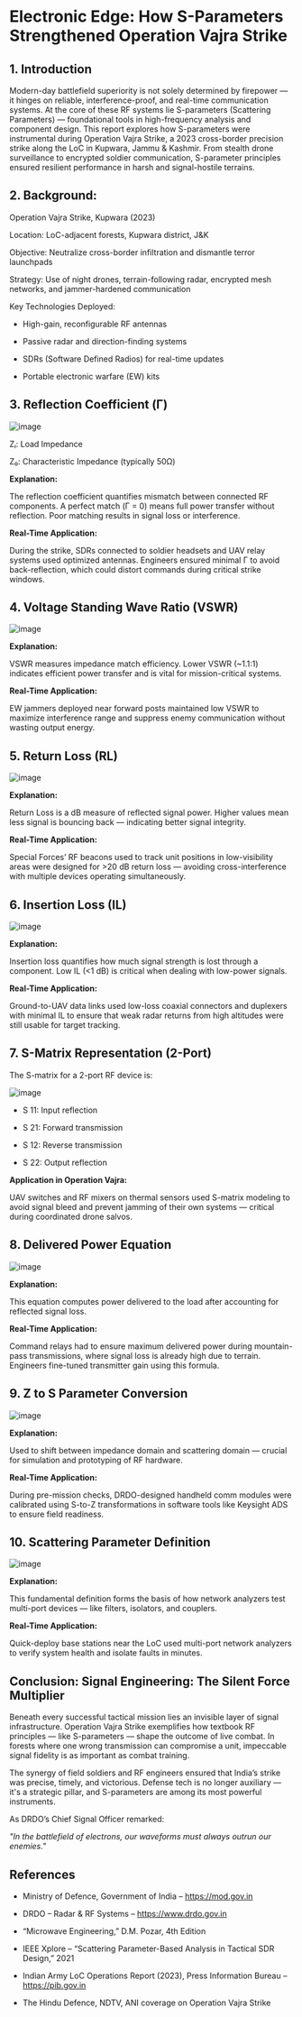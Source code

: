 # Electronic Edge: How S-Parameters Strengthened Operation Vajra Strike

## 1. Introduction

Modern-day battlefield superiority is not solely determined by firepower — it hinges on reliable, interference-proof, and real-time communication systems. At the core of these RF systems lie S-parameters (Scattering Parameters) — foundational tools in high-frequency analysis and component design.
This report explores how S-parameters were instrumental during Operation Vajra Strike, a 2023 cross-border precision strike along the LoC in Kupwara, Jammu & Kashmir. From stealth drone surveillance to encrypted soldier communication, S-parameter principles ensured resilient performance in harsh and signal-hostile terrains.

## 2. Background:

Operation Vajra Strike, Kupwara (2023)

Location: LoC-adjacent forests, Kupwara district, J&K

Objective: Neutralize cross-border infiltration and dismantle terror launchpads

Strategy: Use of night drones, terrain-following radar, encrypted mesh networks, and jammer-hardened communication

Key Technologies Deployed:

- High-gain, reconfigurable RF antennas

- Passive radar and direction-finding systems

- SDRs (Software Defined Radios) for real-time updates

- Portable electronic warfare (EW) kits

## 3. Reflection Coefficient (Γ)
 
​![image](https://github.com/user-attachments/assets/53efba13-b34d-4b23-ad27-10367831f1de)

 
Zₗ: Load Impedance

Z₀: Characteristic Impedance (typically 50Ω)

**Explanation:**

The reflection coefficient quantifies mismatch between connected RF components. A perfect match (Γ = 0) means full power transfer without reflection. Poor matching results in signal loss or interference.

**Real-Time Application:**

During the strike, SDRs connected to soldier headsets and UAV relay systems used optimized antennas. Engineers ensured minimal Γ to avoid back-reflection, which could distort commands during critical strike windows.

## 4. Voltage Standing Wave Ratio (VSWR)

![image](https://github.com/user-attachments/assets/d8f035fd-7a09-44f7-8fae-e7c0c9de1359)

**Explanation:**

VSWR measures impedance match efficiency. Lower VSWR (~1.1:1) indicates efficient power transfer and is vital for mission-critical systems.

**Real-Time Application:**

EW jammers deployed near forward posts maintained low VSWR to maximize interference range and suppress enemy communication without wasting output energy.

## 5. Return Loss (RL)

![image](https://github.com/user-attachments/assets/33b41604-55ff-46d9-a0eb-7aca3eb202ad)

**Explanation:**

Return Loss is a dB measure of reflected signal power. Higher values mean less signal is bouncing back — indicating better signal integrity.

**Real-Time Application:**

Special Forces’ RF beacons used to track unit positions in low-visibility areas were designed for >20 dB return loss — avoiding cross-interference with multiple devices operating simultaneously.

## 6. Insertion Loss (IL)

![image](https://github.com/user-attachments/assets/07f02750-919e-44d3-a3ba-5f80a6fee06b)

**Explanation:**

Insertion loss quantifies how much signal strength is lost through a component. Low IL (<1 dB) is critical when dealing with low-power signals.

**Real-Time Application:**

Ground-to-UAV data links used low-loss coaxial connectors and duplexers with minimal IL to ensure that weak radar returns from high altitudes were still usable for target tracking.

## 7. S-Matrix Representation (2-Port)

The S-matrix for a 2-port RF device is:

![image](https://github.com/user-attachments/assets/09233892-d242-4f57-93fd-6580e2b36c97)

- S 11: Input reflection
  
- S 21: Forward transmission
  
- S 12: Reverse transmission
  
- S 22: Output reflection

**Application in Operation Vajra:**

UAV switches and RF mixers on thermal sensors used S-matrix modeling to avoid signal bleed and prevent jamming of their own systems — critical during coordinated drone salvos.

## 8. Delivered Power Equation

![image](https://github.com/user-attachments/assets/4af49d80-6b9e-44a1-b2fd-093f23fafe59)

**Explanation:** 

This equation computes power delivered to the load after accounting for reflected signal loss.

**Real-Time Application:**

Command relays had to ensure maximum delivered power during mountain-pass transmissions, where signal loss is already high due to terrain. Engineers fine-tuned transmitter gain using this formula.

## 9. Z to S Parameter Conversion

![image](https://github.com/user-attachments/assets/4d3b8746-fa6c-4b2a-b854-b08cd739c970)

**Explanation:**

Used to shift between impedance domain and scattering domain — crucial for simulation and prototyping of RF hardware.

**Real-Time Application:**

During pre-mission checks, DRDO-designed handheld comm modules were calibrated using S-to-Z transformations in software tools like Keysight ADS to ensure field readiness.

## 10. Scattering Parameter Definition

![image](https://github.com/user-attachments/assets/678dbc4e-4541-488c-89ad-bf398e3993e2)

**Explanation:**

This fundamental definition forms the basis of how network analyzers test multi-port devices — like filters, isolators, and couplers.

**Real-Time Application:**

Quick-deploy base stations near the LoC used multi-port network analyzers to verify system health and isolate faults in minutes.

## Conclusion: Signal Engineering: The Silent Force Multiplier

Beneath every successful tactical mission lies an invisible layer of signal infrastructure. Operation Vajra Strike exemplifies how textbook RF principles — like S-parameters — shape the outcome of live combat. In forests where one wrong transmission can compromise a unit, impeccable signal fidelity is as important as combat training.

The synergy of field soldiers and RF engineers ensured that India’s strike was precise, timely, and victorious. Defense tech is no longer auxiliary — it's a strategic pillar, and S-parameters are among its most powerful instruments.

As DRDO’s Chief Signal Officer remarked:

*"In the battlefield of electrons, our waveforms must always outrun our enemies."*

## References

- Ministry of Defence, Government of India – https://mod.gov.in

- DRDO – Radar & RF Systems – https://www.drdo.gov.in

- “Microwave Engineering,” D.M. Pozar, 4th Edition

- IEEE Xplore – “Scattering Parameter-Based Analysis in Tactical SDR Design,” 2021

- Indian Army LoC Operations Report (2023), Press Information Bureau – https://pib.gov.in

- The Hindu Defence, NDTV, ANI coverage on Operation Vajra Strike










